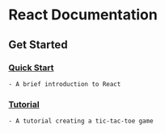 # React Documentation

## Get Started

### [Quick Start](https://github.com/robinpunn/documentation/tree/main/React/GetStarted/Quickstart)
    - A brief introduction to React

### [Tutorial](https://github.com/robinpunn/documentation/tree/main/React/GetStarted/Tutorial)
    - A tutorial creating a tic-tac-toe game